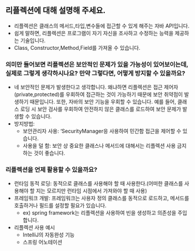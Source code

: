 ## 리플렉션에 대해 설명해 주세요.
- 리플렉션은 클래스의 메서드,타입,변수들에 접근할 수 있게 해주는 자바 API입니다.
- 쉽게 말하면, 리플렉션은 프로그램이 자기 자신을 조사하고 수정하는 능력을 제공하는 기술입니다.
- Class, Constructor,Method,Field를 가져올 수 있습니다.
### 의미만 들어보면 리플렉션은 보안적인 문제가 있을 가능성이 있어보이는데, 실제로 그렇게 생각하시나요? 만약 그렇다면, 어떻게 방지할 수 있을까요?
- 네 보안적인 문제가 발생한다고 생각합니다. 왜냐하면 리플렉션은 접근 제어자(private,protected)를 우회하여 접근하는 것이 가능하기 때문에 보안 취약점이 발생하기 때문입니다.
또한, 자바의 보안 기능을 우회할 수 있습니다. 예를 들어, 클래스 로딩 시 보안 검사를 우회하여 안전하지 않은 클래스를 로드하여 보안 문제가 발생할 수 있습니다.
- 방지방법:
    - 보안관리자 사용: ‘SecurityManager응 사용하여 민간함 접근을 제어할 수 있습니다.
    - 사용을 덜 함: 보안 상 중요한 클래스나 메서드에 대해서는 리플렉션 사용 금지하는 것이 좋습니다.
    

### 리플렉션을 언제 활용할 수 있을까요?
- 런타임 동적 로딩: 동적으로 클래스를 사용해야 할 때 사용한다.(어떠한 클래스를 사용해야 할 지는 모르지만 런타임 시점에서 가져와야 할 때 사용)
- 프레임워크 개발: 프레임워크는 사용자 정의 클래스를 동적으로 로드하고, 메서드를 호출하거나 필드를 설정할 필요가 있습니다.
    - ex) spring framework는 리플렉션을 사용하여 빈을 생성하고 의존성을 주입합니다.
- 리플렉션 사용 예시
    - IntelliJ의 자동완성 기능
    - 스프링 어노테이션